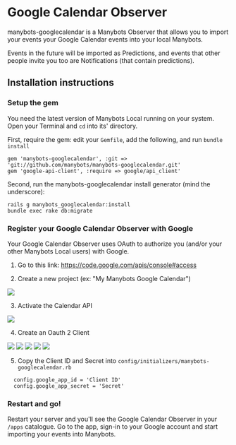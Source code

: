 # Google Calendar Observer

manybots-googlecalendar is a Manybots Observer that allows you to import your events your Google Calendar events into your local Manybots.

Events in the future will be imported as Predictions, and events that other people invite you too are Notifications (that contain predictions).

## Installation instructions

### Setup the gem

You need the latest version of Manybots Local running on your system. Open your Terminal and `cd` into its' directory.

First, require the gem: edit your `Gemfile`, add the following, and run `bundle install`

```
gem 'manybots-googlecalendar', :git => 'git://github.com/manybots/manybots-googlecalendar.git'
gem 'google-api-client', :require => google/api_client'
```

Second, run the manybots-googlecalendar install generator (mind the underscore):

```
rails g manybots_googlecalendar:install
bundle exec rake db:migrate
```

### Register your Google Calendar Observer with Google

Your Google Calendar Observer uses OAuth to authorize you (and/or your other Manybots Local users) with Google. 

1. Go to this link: https://code.google.com/apis/console#access

2. Create a new project (ex: "My Manybots Google Calendar")

<img src="https://img.skitch.com/20120313-i643txn75c2ncjw4dtu4rhu9.png" />

3. Activate the Calendar API

<img src="https://img.skitch.com/20120313-j2dg3eir6xujcu3y3xkd4ydx2g.png" />

4. Create an Oauth 2 Client

<img src="https://img.skitch.com/20120313-x8yp2241bhthrwjtxege9abdpn.png"/>

<img src="https://img.skitch.com/20120322-x8x3ykic2cewjwttynxt368j7g.png"/>

<img src="https://img.skitch.com/20120313-re8enpenygw2d91tjqmcfqpsei.png" />

<img src="https://img.skitch.com/20120313-d2n5t653yy1ntt3tkn7uxu5cni.png" />

<img src="https://img.skitch.com/20120313-ey773pi16u72ictdg2pp72unkw.png" />


5. Copy the Client ID and Secret into `config/initializers/manybots-googlecalendar.rb`

```
  config.google_app_id = 'Client ID'
  config.google_app_secret = 'Secret'
```


### Restart and go!

Restart your server and you'll see the Google Calendar Observer in your `/apps` catalogue. Go to the app, sign-in to your Google account and start importing your events into Manybots.